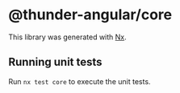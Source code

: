 # @thunder-angular/core

This library was generated with [Nx](https://nx.dev).

## Running unit tests

Run `nx test core` to execute the unit tests.
